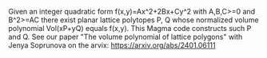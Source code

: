 Given an integer quadratic form f(x,y)=Ax^2+2Bx+Cy^2 with A,B,C>=0 and B^2>=AC there exist planar lattice polytopes P, Q whose normalized volume polynomial Vol(xP+yQ) equals f(x,y). This Magma code constructs such P and Q. See our paper "The volume polynomial of lattice polygons" with Jenya Soprunova on the arvix: https://arxiv.org/abs/2401.06111
